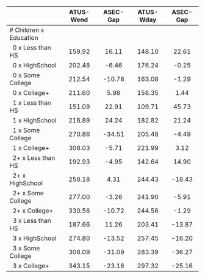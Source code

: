 
|                      |    ATUS-Wend |     ASEC-Gap |    ATUS-Wday |     ASEC-Gap |
| -------------------- | :----------: | :----------: | :----------: | :----------: |
| # Children x Education |              |              |              |              |
| &nbsp;&nbsp;0 x Less than HS |       159.92 |        16.11 |       148.10 |        22.61 |
| &nbsp;&nbsp;0 x HighSchool |       202.48 |        -6.46 |       176.24 |        -0.25 |
| &nbsp;&nbsp;0 x Some College |       212.54 |       -10.78 |       163.08 |        -1.29 |
| &nbsp;&nbsp;0 x College+ |       211.60 |         5.98 |       158.35 |         1.44 |
| &nbsp;&nbsp;1 x Less than HS |       151.09 |        22.91 |       109.71 |        45.73 |
| &nbsp;&nbsp;1 x HighSchool |       216.89 |        24.24 |       182.82 |        21.24 |
| &nbsp;&nbsp;1 x Some College |       270.86 |       -34.51 |       205.48 |        -4.49 |
| &nbsp;&nbsp;1 x College+ |       308.03 |        -5.71 |       221.99 |         3.12 |
| &nbsp;&nbsp;2+ x Less than HS |       192.93 |        -4.95 |       142.64 |        14.90 |
| &nbsp;&nbsp;2+ x HighSchool |       258.18 |         4.31 |       244.43 |       -18.43 |
| &nbsp;&nbsp;2+ x Some College |       277.00 |        -3.26 |       241.90 |        -5.91 |
| &nbsp;&nbsp;2+ x College+ |       330.56 |       -10.72 |       244.56 |        -1.29 |
| &nbsp;&nbsp;3 x Less than HS |       187.66 |        11.26 |       203.41 |       -13.87 |
| &nbsp;&nbsp;3 x HighSchool |       274.80 |       -13.52 |       257.45 |       -16.20 |
| &nbsp;&nbsp;3 x Some College |       308.09 |       -31.09 |       283.39 |       -36.27 |
| &nbsp;&nbsp;3 x College+ |       343.15 |       -23.16 |       297.32 |       -25.16 |

